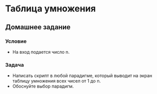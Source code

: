 # Таблица умножения
## Домашнее задание
### Условие
 - На вход подается число n.
### Задача
 - Написать скрипт в любой парадигме, который выводит на экран таблицу умножения всех чисел от 1 до n.
 - Обоснуйте выбор парадигм.
